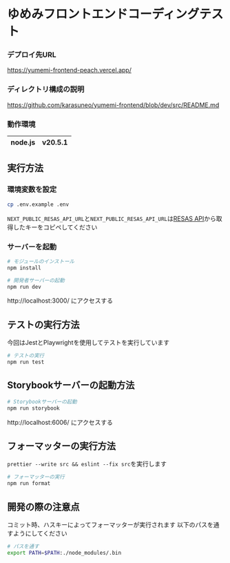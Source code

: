 # ゆめみフロントエンドコーディングテスト

### デプロイ先URL

https://yumemi-frontend-peach.vercel.app/

### ディレクトリ構成の説明

https://github.com/karasuneo/yumemi-frontend/blob/dev/src/README.md

### 動作環境

| node.js | v20.5.1 |
| ------- | ------- |

## 実行方法

### 環境変数を設定

```bash
cp .env.example .env
```

`NEXT_PUBLIC_RESAS_API_URL`と`NEXT_PUBLIC_RESAS_API_URL`は[RESAS API](https://opendata.resas-portal.go.jp/)から取得したキーをコピペしてください

### サーバーを起動

```bash
# モジュールのインストール
npm install

# 開発者サーバーの起動
npm run dev
```

http://localhost:3000/ にアクセスする

## テストの実行方法

今回はJestとPlaywrightを使用してテストを実行しています

```bash
# テストの実行
npm run test
```

## Storybookサーバーの起動方法

```bash
# Storybookサーバーの起動
npm run storybook
```

http://localhost:6006/ にアクセスする

## フォーマッターの実行方法

`prettier --write src && eslint --fix src`を実行します

```bash
# フォーマッターの実行
npm run format
```

## 開発の際の注意点

コミット時、ハスキーによってフォーマッターが実行されます
以下のパスを通すようにしてください

```bash
# パスを通す
export PATH=$PATH:./node_modules/.bin
```
